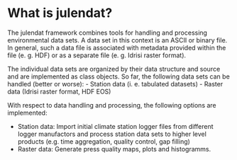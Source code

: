 # What is julendat? #

The julendat framework combines tools for handling and processing environmental data sets. A data set in this context is an ASCII or binary file. In general, such a data file is associated with metadata provided within the file (e. g. HDF) or as a separate file (e. g. Idrisi raster format).

The individual data sets are organized by their data structure and source and are implemented as class objects. So far, the following data sets can be handled (better or worse): - Station data (i. e. tabulated datasets) - Raster data (Idrisi raster format, HDF EOS)

With respect to data handling and processing, the following options are implemented:
  * Station data: Import initial climate station logger files from different logger manufactors and process station data sets to higher level products (e.g. time aggregation, quality control, gap filling)
  * Raster data: Generate press quality maps, plots and histogramms.